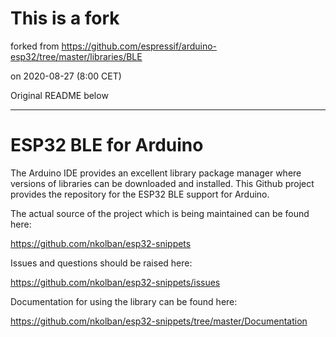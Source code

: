 # This is a fork

forked from https://github.com/espressif/arduino-esp32/tree/master/libraries/BLE

on 2020-08-27 (8:00 CET)

Original README below

---

# ESP32 BLE for Arduino
The Arduino IDE provides an excellent library package manager where versions of libraries can be downloaded and installed.  This Github project provides the repository for the ESP32 BLE support for Arduino.

The actual source of the project which is being maintained can be found here:

https://github.com/nkolban/esp32-snippets

Issues and questions should be raised here:

https://github.com/nkolban/esp32-snippets/issues


Documentation for using the library can be found here:

https://github.com/nkolban/esp32-snippets/tree/master/Documentation